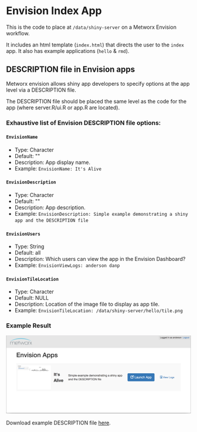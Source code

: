 # Envision Index App
This is the code to place at `/data/shiny-server` on a Metworx Envision workflow.

It includes an html template (`index.html`) that directs the user to the `index` app. It also has example applications (`hello` & `rmd`).

[](#description-file-in-envision)
## DESCRIPTION file in Envision apps

Metworx envision allows shiny app developers to specify options at the app level via a DESCRIPTION file.

The DESCRIPTION file should be placed the same level as the code for the app (where server.R/ui.R or app.R are located).

### Exhaustive list of Envision DESCRIPTION file options:

#### `EnvisionName`
  * Type: Character
  * Default: ""
  * Description: App display name.
  * Example: `EnvisionName: It's Alive`

#### `EnvisionDescription`
  * Type: Character
  * Default: ""
  * Description: App description.
  * Example: `EnvisionDescription: Simple example demonstrating a shiny app and the DESCRIPTION file`

#### `EnvisionUsers`
  * Type: String
  * Default: all
  * Description: Which users can view the app in the Envision Dashboard?
  * Example: `EnvisionViewLogs: anderson danp`

#### `EnvisionTileLocation`
  * Type: Character
  * Default: NULL
  * Description: Location of the image file to display as app tile.
  * Example: `EnvisionTileLocation: /data/shiny-server/hello/tile.png`

### Example Result
![Example](https://raw.githubusercontent.com/metrumresearchgroup/envision-index/master/img/DESCRIPTION-example.png)

Download example DESCRIPTION file [here](https://github.com/metrumresearchgroup/envision-index/raw/master/code-for-envision/hello/DESCRIPTION).
  